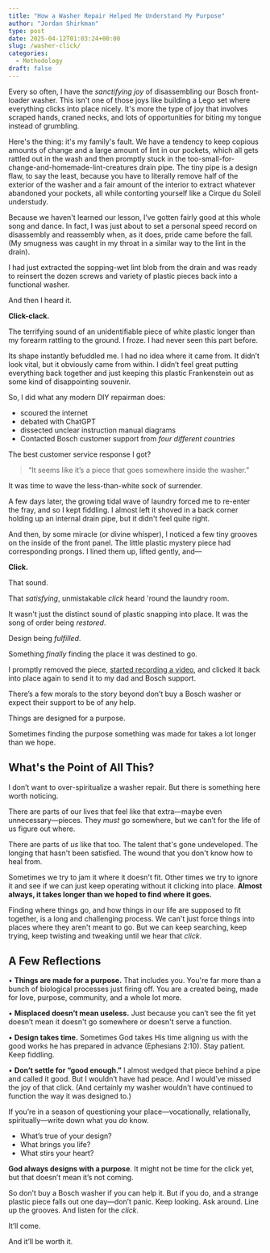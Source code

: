 ```yaml
---
title: "How a Washer Repair Helped Me Understand My Purpose"
author: "Jordan Shirkman"
type: post
date: 2025-04-12T01:03:24+00:00
slug: /washer-click/
categories:
  - Methodology
draft: false
---
```


Every so often, I have the *sanctifying joy* of disassembling our Bosch front-loader washer. This isn't one of those joys like building a Lego set where everything clicks into place nicely. It's more the type of joy that involves scraped hands, craned necks, and lots of opportunities for biting my tongue instead of grumbling.  

Here's the thing: it's my family's fault. We have a tendency to keep copious amounts of change and a large amount of lint in our pockets, which all gets rattled out in the wash and then promptly stuck in the too-small-for-change-and-homemade-lint-creatures drain pipe. The tiny pipe is a design flaw, to say the least, because you have to literally remove half of the exterior of the washer and a fair amount of the interior to extract whatever abandoned your pockets, all while contorting yourself like a Cirque du Soleil understudy.

Because we haven't learned our lesson, I’ve gotten fairly good at this whole song and dance. In fact, I was just about to set a personal speed record on disassembly and reassembly when, as it does, pride came before the fall. (My smugness was caught in my throat in a similar way to the lint in the drain).

I had just extracted the sopping-wet lint blob from the drain and was ready to reinsert the dozen screws and variety of plastic pieces back into a functional washer.

And then I heard it.

**Click-clack.**

The terrifying sound of an unidentifiable piece of white plastic longer than my forearm rattling to the ground. I froze. I had never seen this part before.

Its shape instantly befuddled me. I had no idea where it came from. It didn’t look vital, but it obviously came from within. I didn’t feel great putting everything back together and just keeping this plastic Frankenstein out as some kind of disappointing souvenir.

So, I did what any modern DIY repairman does:
- scoured the internet
- debated with ChatGPT
- dissected unclear instruction manual diagrams
- Contacted Bosch customer support from *four different countries*

The best customer service response I got?

> “It seems like it’s a piece that goes somewhere inside the washer.”

It was time to wave the less-than-white sock of surrender.

A few days later, the growing tidal wave of laundry forced me to re-enter the fray, and so I kept fiddling. I almost left it shoved in a back corner holding up an internal drain pipe, but it didn't feel quite right.

And then, by some miracle (or divine whisper), I noticed a few tiny grooves on the inside of the front panel. The little plastic mystery piece had corresponding prongs. I lined them up, lifted gently, and—

**Click.**

That sound.

That *satisfying*, unmistakable *click* heard 'round the laundry room.

It wasn't just the distinct sound of plastic snapping into place. It was the song of order being *restored*.

Design being *fulfilled*.

Something *finally* finding the place it was destined to go.

I promptly removed the piece, [started recording a video](https://youtube.com/shorts/FO12qi3u9XY), and clicked it back into place again to send it to my dad and Bosch support.

There’s a few morals to the story beyond don’t buy a Bosch washer or expect their support to be of any help.

Things are designed for a purpose.

Sometimes finding the purpose something was made for takes a lot longer than we hope.

## What's the Point of All This?

I don’t want to over-spiritualize a washer repair. But there is something here worth noticing.

There are parts of our lives that feel like that extra—maybe even unnecessary—pieces. They *must* go somewhere, but we can’t for the life of us figure out where.

There are parts of *us* like that too. The talent that's gone undeveloped. The longing that hasn't been satisfied. The wound that you don't know how to heal from.

Sometimes we try to jam it where it doesn't fit. Other times we try to ignore it and see if we can just keep operating without it clicking into place. **Almost always, it takes longer than we hoped to find where it goes.**

Finding where things go, and how things in our life are supposed to fit together, is a long and challenging process. We can't just force things into places where they aren't meant to go. But we can keep searching, keep trying, keep twisting and tweaking until we hear that *click*.

## A Few Reflections

• **Things are made for a purpose.** That includes you. You're far more than a bunch of biological processes just firing off. You are a created being, made for love, purpose, community, and a whole lot more.

• **Misplaced doesn’t mean useless.** Just because you can’t see the fit yet doesn’t mean it doesn't go somewhere or doesn't serve a function.

• **Design takes time.** Sometimes God takes His time aligning us with the good works he has prepared in advance (Ephesians 2:10). Stay patient. Keep fiddling. 

• **Don’t settle for “good enough.”** I almost wedged that piece behind a pipe and called it good. But I wouldn’t have had peace. And I would’ve missed the joy of that click. (And certainly my washer wouldn't have continued to function the way it was designed to.)

If you’re in a season of questioning your place—vocationally, relationally, spiritually—write down what you *do* know.

- What’s true of your design? 
- What brings you life? 
- What stirs your heart?

**God always designs with a purpose**. It might not be time for the click yet, but that doesn’t mean it’s not coming.

So don’t buy a Bosch washer if you can help it. But if you do, and a strange plastic piece falls out one day—don’t panic. Keep looking. Ask around. Line up the grooves. And listen for the _click_.

It’ll come.

And it’ll be worth it.